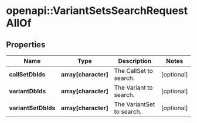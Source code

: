 # openapi::VariantSetsSearchRequestAllOf

## Properties
Name | Type | Description | Notes
------------ | ------------- | ------------- | -------------
**callSetDbIds** | **array[character]** | The CallSet to search. | [optional] 
**variantDbIds** | **array[character]** | The Variant to search. | [optional] 
**variantSetDbIds** | **array[character]** | The VariantSet to search. | [optional] 


